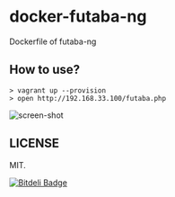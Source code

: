 docker-futaba-ng
================

Dockerfile of futaba-ng

How to use?
------------

```
> vagrant up --provision
> open http://192.168.33.100/futaba.php
```

![screen-shot](https://dl.dropboxusercontent.com/u/614755/github-images/docker-futaba-ng/screen-shot.png)

LICENSE
-------

MIT.


[![Bitdeli Badge](https://d2weczhvl823v0.cloudfront.net/futoase/docker-futaba-ng/trend.png)](https://bitdeli.com/free "Bitdeli Badge")

